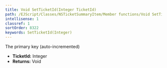 ```yaml
---
title: Void SetTicketId(Integer TicketId)
path: /EJScript/Classes/NSTicketSummaryItem/Member functions/Void SetTicketId(Integer p_0)
intellisense: 1
classref: 1
sortOrder: 8322
keywords: SetTicketId(Integer)
---
```



The primary key (auto-incremented)



* **TicketId:** Integer
* **Returns:** Void


